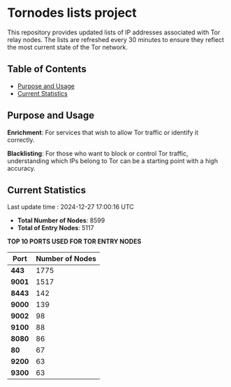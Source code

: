 # Tornodes lists project

This repository provides updated lists of IP addresses associated with Tor relay nodes. The lists are refreshed every 30 minutes to ensure they reflect the most current state of the Tor network.

## Table of Contents

- [Purpose and Usage](#purpose-and-usage)
- [Current Statistics](#current-statistics)


## Purpose and Usage

**Enrichment**: For services that wish to allow Tor traffic or identify it correctly.

**Blacklisting**: For those who want to block or control Tor traffic, understanding which IPs belong to Tor can be a starting point with a high accuracy.

## Current Statistics

Last update time : 2024-12-27 17:00:16 UTC

- **Total Number of Nodes**: 8599
- **Total of Entry Nodes**: 5117

**TOP 10 PORTS USED FOR TOR ENTRY NODES**

| **Port** | **Number of Nodes** |
|------|-----------------|
| **443**   | 1775  |
| **9001**   | 1517  |
| **8443**   | 142  |
| **9000**   | 139  |
| **9002**   | 98  |
| **9100**   | 88  |
| **8080**   | 86  |
| **80**   | 67  |
| **9200**   | 63  |
| **9300**   | 63  |

